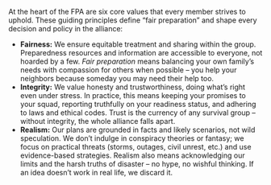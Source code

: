 At the heart of the FPA are six core values that every member strives to uphold. These guiding principles define “fair preparation” and shape every decision and policy in the alliance:  
- **Fairness:** We ensure equitable treatment and sharing within the group. Preparedness resources and information are accessible to everyone, not hoarded by a few. _Fair preparation_ means balancing your own family’s needs with compassion for others when possible – you help your neighbors because someday you may need their help too.  
- **Integrity:** We value honesty and trustworthiness, doing what’s right even under stress. In practice, this means keeping your promises to your squad, reporting truthfully on your readiness status, and adhering to laws and ethical codes. Trust is the currency of any survival group – without integrity, the whole alliance falls apart.  
- **Realism:** Our plans are grounded in facts and likely scenarios, not wild speculation. We don’t indulge in conspiracy theories or fantasy; we focus on practical threats (storms, outages, civil unrest, etc.) and use evidence-based strategies. Realism also means acknowledging our limits and the harsh truths of disaster – no hype, no wishful thinking. If an idea doesn’t work in real life, we discard it.